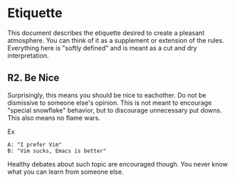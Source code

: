 # Etiquette

This document describes the etiquette desired to create a pleasant atmosphere.
You can think of it as a supplement or extension of the rules. Everything here
is "softly defined" and is meant as a cut and dry interpretation. 

## R2. Be Nice
Surprisingly, this means you should be nice to eachother. Do not be dismissive 
to someone else's opinion. This is not meant to encourage "special snowflake" 
behavior, but to discourage unnecessary put downs. This also means no flame 
wars.

Ex
```
A: "I prefer Vim"
B: "Vim sucks, Emacs is better"
```

Healthy debates about such topic are encouraged though. You never know what you 
can learn from someone else. 
